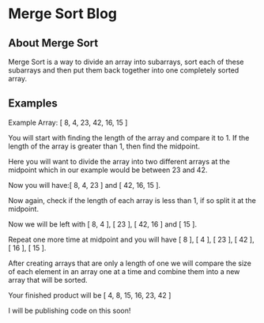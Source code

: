 # Merge Sort Blog

## About Merge Sort

Merge Sort is a way to divide an array into subarrays, sort each of these subarrays and then put them back together into one completely sorted array.

## Examples

  Example Array: [ 8, 4, 23, 42, 16, 15 ]

You will start with finding the length of the array and compare it to 1. If the length of the array is greater than 1, then find the midpoint.

Here you will want to divide the array into two different arrays at the midpoint which in our example would be between 23 and 42.

Now you will have:[ 8, 4, 23 ] and [ 42, 16, 15 ].

Now again, check if the length of each array is less than 1, if so split it at the midpoint.

Now we will be left with [ 8, 4 ], [ 23 ], [ 42, 16 ] and [ 15 ].

Repeat one more time at midpoint and you will have [ 8 ], [ 4 ], [ 23 ], [ 42 ], [ 16 ], [ 15 ].

After creating arrays that are only a length of one we will compare the size of each element in an array one at a time and combine them into a new array that will be sorted.

Your finished product will be [ 4, 8, 15, 16, 23, 42 ]

I will be publishing code on this soon!
